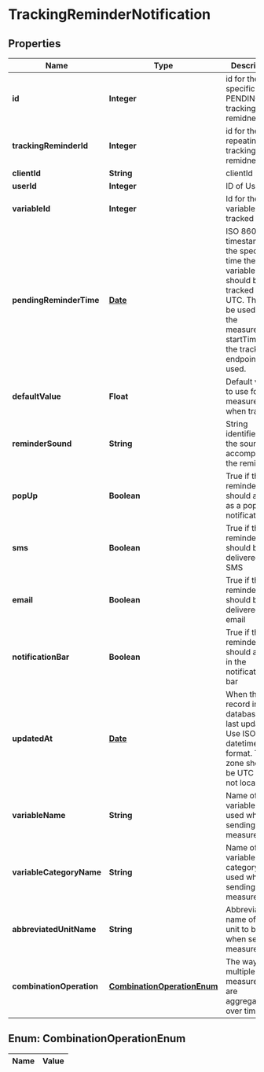 
# TrackingReminderNotification

## Properties
Name | Type | Description | Notes
------------ | ------------- | ------------- | -------------
**id** | **Integer** | id for the specific PENDING tracking remidner | 
**trackingReminderId** | **Integer** | id for the repeating tracking remidner | 
**clientId** | **String** | clientId |  [optional]
**userId** | **Integer** | ID of User |  [optional]
**variableId** | **Integer** | Id for the variable to be tracked |  [optional]
**pendingReminderTime** | [**Date**](Date.md) | ISO 8601 timestamp for the specific time the variable should be tracked in UTC.  This will be used for the measurement startTime if the track endpoint is used. |  [optional]
**defaultValue** | **Float** | Default value to use for the measurement when tracking |  [optional]
**reminderSound** | **String** | String identifier for the sound to accompany the reminder |  [optional]
**popUp** | **Boolean** | True if the reminders should appear as a popup notification |  [optional]
**sms** | **Boolean** | True if the reminders should be delivered via SMS |  [optional]
**email** | **Boolean** | True if the reminders should be delivered via email |  [optional]
**notificationBar** | **Boolean** | True if the reminders should appear in the notification bar |  [optional]
**updatedAt** | [**Date**](Date.md) | When the record in the database was last updated. Use ISO 8601 datetime format. Time zone should be UTC and not local. |  [optional]
**variableName** | **String** | Name of the variable to be used when sending measurements |  [optional]
**variableCategoryName** | **String** | Name of the variable category to be used when sending measurements |  [optional]
**abbreviatedUnitName** | **String** | Abbreviated name of the unit to be used when sending measurements |  [optional]
**combinationOperation** | [**CombinationOperationEnum**](#CombinationOperationEnum) | The way multiple measurements are aggregated over time |  [optional]


<a name="CombinationOperationEnum"></a>
## Enum: CombinationOperationEnum
Name | Value
---- | -----



